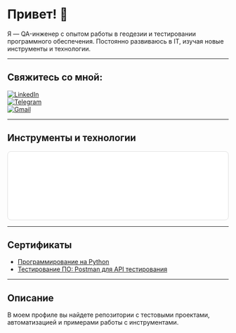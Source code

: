 # Привет! 👋

Я — QA-инженер с опытом работы в геодезии и тестировании программного обеспечения. Постоянно развиваюсь в IT, изучая новые инструменты и технологии.

---

## Свяжитесь со мной:

[![LinkedIn](https://img.shields.io/badge/-LinkedIn-090909?style=for-the-badge&logo=linkedin&logoColor=007BB6)](https://www.linkedin.com/in/wannatoqa/)  
[![Telegram](https://img.shields.io/badge/-Telegram-090909?style=for-the-badge&logo=telegram&logoColor=27A0D9)](https://t.me/romalik)  
[![Gmail](https://img.shields.io/badge/-Gmail-090909?style=for-the-badge&logo=gmail&logoColor=EA4335)](mailto:romaliku@gmail.com)

---

## Инструменты и технологии

<div style="display: flex; justify-content: center; align-items: center; flex-wrap: wrap; gap: 15px; background-color: #ffffff; border: 1px solid #ddd; border-radius: 8px; padding: 20px;">

  <img src="ICONS/python.png" alt="Python" width="50" height="50">
  <img src="ICONS/postman.png" alt="Postman" width="50" height="50">
  <img src="ICONS/charles.png" alt="Charles Proxy" width="50" height="50">
  <img src="ICONS/androidstudio.png" alt="Android Studio" width="50" height="50">
  <img src="ICONS/qase.png" alt="Qase" width="50" height="50">
  <img src="ICONS/xampp.png" alt="XAMPP" width="50" height="50">
  <img src="ICONS/leica.png" alt="Leica Captivate" width="50" height="50">
  <img src="ICONS/pycharm.png" alt="PyCharm" width="50" height="50">
  <img src="ICONS/jira.png" alt="JIRA" width="50" height="50">

</div>

---

## Сертификаты

- [Программирование на Python](https://stepik.org/cert/2506692?lang=en)
- [Тестирование ПО: Postman для API тестирования](https://stepik.org/cert/2213124?lang=en)

---

## Описание

В моем профиле вы найдете репозитории с тестовыми проектами, автоматизацией и примерами работы с инструментами.
